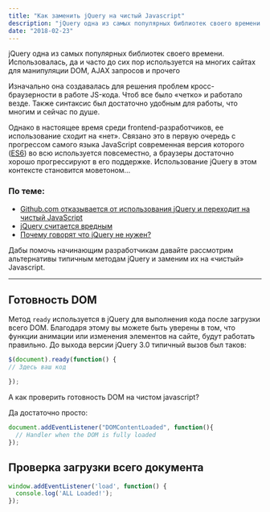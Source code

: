 ```yaml
---
title: "Как заменить jQuery на чистый Javascript"
description: "jQuery одна из самых популярных библиотек своего времени. Использовалась, да и часто до сих пор используется на многих сайтах для манипуляции DOM"
date: "2018-02-23"
---
```


jQuery одна из самых популярных библиотек своего времени. Использовалась, да и часто до сих пор используется на многих сайтах для манипуляции DOM, AJAX запросов и прочего

Изначально она создавалась для решения проблем кросс-браузерности в работе JS-кода. Чтоб все было «четко» и работало везде.
Также синтаксис был достаточно удобным для работы, что многим и сейчас по душе.

Однако в настоящее время среди frontend-разработчиков, ее использование сходит на «нет». Связано это в первую очередь с прогрессом самого языка JavaScript современная версия которого ([ES6](https://newwebmaster.ru/blog/es5-es6-what-is-it/)) во всю используется повсеместно, а браузеры достаточно хорошо прогрессируют в его поддержке. Использование jQuery в этом контексте становится моветоном…

### По теме:

- [Github.com отказывается от использования jQuery и переходит на чистый JavaScript](https://habr.com/ru/post/418257/)
- [jQuery считается вредным](https://habr.com/ru/post/259223/)
- [Почему говорят что jQuery не нужен?](https://toster.ru/answer?answer_id=1062506)

Дабы помочь начинающим разработчикам давайте рассмотрим альтернативы типичным методам jQuery и заменим их на «чистый» Javascript.

---

## Готовность DOM

Метод `ready` используется в jQuery для выполнения кода после загрузки всего DOM. Благодаря этому вы можете быть уверены в том, что функции анимации или изменения элементов на сайте, будут работать правильно.
До выхода версии jQuery 3.0 типичный вызов был таков:

``` js
$(document).ready(function() {
// Здесь ваш код

});
```

А как проверить готовность DOM на чистом javascript?

Да достаточно просто:
``` js
document.addEventListener("DOMContentLoaded", function(){
  // Handler when the DOM is fully loaded
});
```

## Проверка загрузки всего документа

``` js
window.addEventListener('load', function() {
  console.log('ALL Loaded!');
});
```
